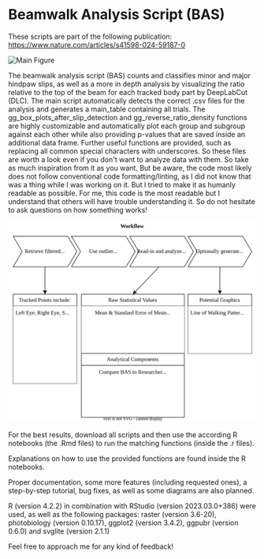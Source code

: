 # Beamwalk Analysis Script (BAS)

These scripts are part of the following publication: <https://www.nature.com/articles/s41598-024-59187-0>

![Main Figure][def2]

The beamwalk analysis script (BAS) counts and classifies minor and major hindpaw slips, as well as a more in depth analysis by visualizing the ratio relative to the top of the beam for each tracked body part by DeepLabCut (DLC). The main script automatically detects the correct .csv files for the analysis and generates a main_table containing all trials. The gg_box_plots_after_slip_detection and gg_reverse_ratio_density functions are highly customizable and automatically plot each group and subgroup against each other while also providing p-values that are saved inside an additional data frame. Further useful functions are provided, such as replacing all common special characters with underscores. So these files are worth a look even if you don't want to analyze data with them. So take as much inspiration from it as you want. But be aware, the code most likely does not follow conventional code formatting/linting, as I did not know that was a thing while I was working on it. But I tried to make it as humanly readable as possible. For me, this code is the most readable but I understand that others will have trouble understanding it. So do not hesitate to ask questions on how something works!

![Workflow Diagram][def]

For the best results, download all scripts and then use the according R notebooks (the .Rmd files) to run the matching functions (inside the .r files).

Explanations on how to use the provided functions are found inside the R notebooks.

Proper documentation, some more features (including requested ones), a step-by-step tutorial, bug fixes, as well as some diagrams are also planned.

R (version 4.2.2) in combination with RStudio (version 2023.03.0+386) were used, as well as the following packages: raster (version 3.6-20), photobiology (version 0.10.17), ggplot2 (version 3.4.2), ggpubr (version 0.6.0) and svglite (version 2.1.1)

Feel free to approach me for any kind of feedback!

[def]: https://github.com/RUB-Behavioral-Neuroscience/Beamwalk_Analysis_Script/blob/main/workflow.svg

[def2]: https://media.springernature.com/full/springer-static/image/art%3A10.1038%2Fs41598-024-59187-0/MediaObjects/41598_2024_59187_Fig1_HTML.png